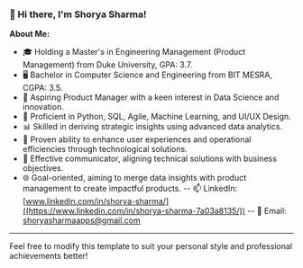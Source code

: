 
<!--
**shorya-sharma1/shorya-sharma1** is a ✨ _special_ ✨ repository because its `README.md` (this file) appears on your GitHub profile.

Here are some ideas to get you started:

- 🔭 I’m currently working on ...
- 🌱 I’m currently learning ...
- 👯 I’m looking to collaborate on ...
- 🤔 I’m looking for help with ...
- 💬 Ask me about ...
- 📫 How to reach me: ...
- 😄 Pronouns: ...
- ⚡ Fun fact: ...
-->

### 👋 Hi there, I'm Shorya Sharma!
**About Me:**
- 🎓 Holding a Master's in Engineering Management (Product Management) from Duke University, GPA: 3.7.
- 🖥️ Bachelor in Computer Science and Engineering from BIT MESRA, CGPA: 3.5.
- 🎯 Aspiring Product Manager with a keen interest in Data Science and innovation.
- 🐍 Proficient in Python, SQL, Agile, Machine Learning, and UI/UX Design.
- 📊 Skilled in deriving strategic insights using advanced data analytics.
- 🌟 Proven ability to enhance user experiences and operational efficiencies through technological solutions.
- 🤝 Effective communicator, aligning technical solutions with business objectives.
- 🌐 Goal-oriented, aiming to merge data insights with product management to create impactful products.
-- 📫 LinkedIn: [www.linkedin.com/in/shorya-sharma/]((https://www.linkedin.com/in/shorya-sharma-7a03a8135/))
-- 🔗 Email: shoryasharmaapps@gmail.com

---

Feel free to modify this template to suit your personal style and professional achievements better!
